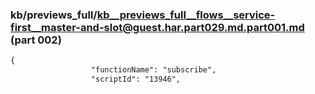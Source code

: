 ### kb/previews_full/kb__previews_full__flows__service-first__master-and-slot@guest.har.part029.md.part001.md (part 002)

```md
{
                  "functionName": "subscribe",
                  "scriptId": "13946",
          
```

```
